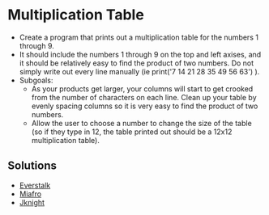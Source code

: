 # Multiplication Table
- Create a program that prints out a multiplication table for the numbers 1 through 9.
- It should include the numbers 1 through 9 on the top and left axises, and it should be relatively easy to find the product of two numbers. Do not simply write out every line manually (ie print('7 14 21 28 35 49 56 63') ).
- Subgoals:
  - As your products get larger, your columns will start to get crooked from the number of characters on each line. Clean up your table by evenly spacing columns so it is very easy to find the product of two numbers.
  - Allow the user to choose a number to change the size of the table (so if they type in 12, the table printed out should be a 12x12 multiplication table).

## Solutions
- [Everstalk](https://github.com/Everstalk/BP/blob/master/Multiplication-Table.py)
- [Miafro](https://github.com/miafro/Python-Beginner-Projects/blob/master/Multiplication%20Table/MultiplicationChart.java)
- [Jknight](https://github.com/Jknight85/MultiplicationTables/blob/master/MultiplicationTables/MultiplicationTables.cpp)
